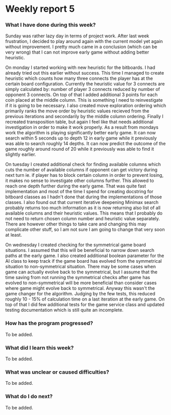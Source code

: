# Weekly report 5

### What I have done during this week?

Sunday was rather lazy day in terms of project work. After last week frustration, I decided to play around again with the current model yet again without improvement. I pretty much came in a conclusion (which can be very wrong) that I can not improve early game without adding better heuristic.

On monday I started working with new heuristic for the bitboards. I had already tried out this earlier without success. This time I managed to create heuristic which counts how many three connects the player has at the certain board configuration. Currently the heuristic value for 3 connects are simply calculated by: number of player 3 connects reduced by number of opponent 3 connects. On top of that I added additional 3 points for each coin placed at the middle column. This is something I need to reinvestigate if it is going to be necessary. I also created move exploration ordering which primarily ranks the move order by heuristic values recieved from the previous iterations and secondarily by the middle column ordering. Finally I recreated transposition table, but again I feel like that needs additional investigation in order to make it work properly. As a result from mondays work the algorithm is playing significantly better early game. It can now search within 5 seconds up to depth 12 in early game while it previously was able to search roughly 14 depths. It can now predict the outcome of the game roughly around round of 20 while it previously was able to find it slightly earlier.

On tuesday I created additional check for finding available columns which cuts the number of available columns if opponent can get victory during next turn ie. if player has to block certain column in order to prevent losing, it makes no sense to investigate other columns further. This allowed to reach one depth further during the early game. That was quite fast implementation and most of the time I spend for creating docstring for bitboard classes as I hadn't done that during the implementations of those classes. I also found out that current iterative deepening Minimax search probably returns too much information as it is now returning also list of all available columns and their heuristic values. This means that I probably do not need to return chosen column number and heuristic value separately. There are however other things to take care and changing this may complicate other stuff, so I am not sure I am going to change that very soon at least.

On wednesday I created checking for the symmetrical game board situations. I assumed that this will be beneficial to narrow down search paths at the early game. I also created additional boolean parameter for the AI class to keep track if the game board has evolved from the symmetrical situation to non-symmetrical situation. There may be some cases when game can actually evolve back to the symmetrical, but I assume that the time saving from not running the symmetrical checks after game has evolved to non-symmetrical will be more beneficial than consider cases where game might evolve back to symmetrical. Anyway this wasn't the game changer for the algorithm. Judging by the few tests, this reduced roughly 10 - 15% of calculation time on a last iteration at the early game. On top of that I did few additional tests for the game service class and updated testing documentation which is still quite an incomplete.

### How has the program progressed?

To be added.

### What did I learn this week?

To be added.

### What was unclear or caused difficulties?

To be added.

### What do I do next?

To be added.